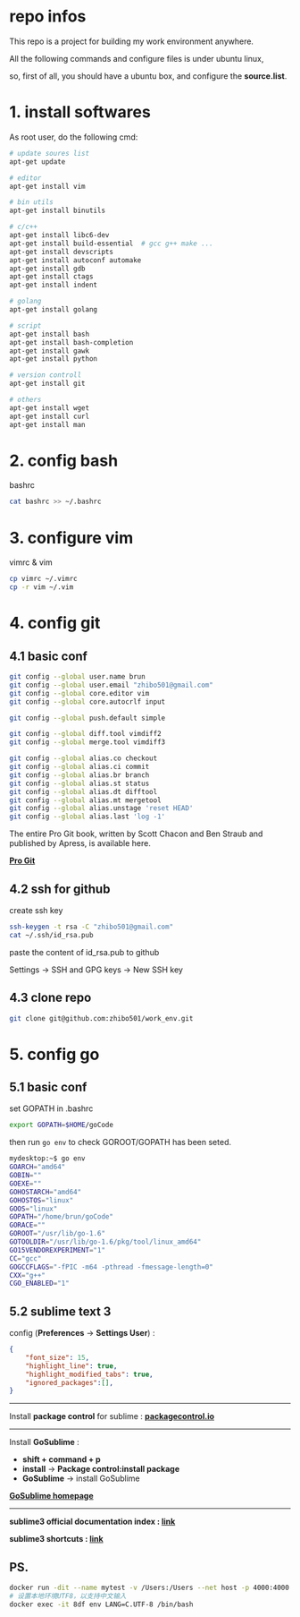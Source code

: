 # repo infos
This repo is a project for building my work environment anywhere.

All the following commands and configure files is under ubuntu linux,

so, first of all, you should have a ubuntu box, and configure the **source.list**. 


# 1. install softwares
As root user, do the following cmd:
```bash
# update soures list
apt-get update

# editor
apt-get install vim

# bin utils
apt-get install binutils

# c/c++
apt-get install libc6-dev
apt-get install build-essential  # gcc g++ make ...
apt-get install devscripts
apt-get install autoconf automake
apt-get install gdb
apt-get install ctags
apt-get install indent

# golang
apt-get install golang

# script
apt-get install bash
apt-get install bash-completion
apt-get install gawk
apt-get install python

# version controll
apt-get install git

# others
apt-get install wget
apt-get install curl
apt-get install man

```


# 2. config bash
bashrc
```bash
cat bashrc >> ~/.bashrc
```

# 3. configure vim
vimrc & vim
```bash
cp vimrc ~/.vimrc
cp -r vim ~/.vim
```

# 4. config git
## 4.1 basic conf
```bash
git config --global user.name brun
git config --global user.email "zhibo501@gmail.com"
git config --global core.editor vim
git config --global core.autocrlf input

git config --global push.default simple

git config --global diff.tool vimdiff2
git config --global merge.tool vimdiff3

git config --global alias.co checkout
git config --global alias.ci commit
git config --global alias.br branch
git config --global alias.st status
git config --global alias.dt difftool
git config --global alias.mt mergetool
git config --global alias.unstage 'reset HEAD'
git config --global alias.last 'log -1'
```

The entire Pro Git book, written by Scott Chacon and Ben Straub and published by Apress, is available here.

**[Pro Git](https://git-scm.com/book/en/v2)**


## 4.2 ssh for github
create ssh key
```bash
ssh-keygen -t rsa -C "zhibo501@gmail.com"
cat ~/.ssh/id_rsa.pub
```
paste the content of id_rsa.pub to github

Settings -> SSH and GPG keys -> New SSH key

## 4.3 clone repo 
```bash
git clone git@github.com:zhibo501/work_env.git
```

# 5. config go
## 5.1 basic conf
set GOPATH in .bashrc
```bash
export GOPATH=$HOME/goCode
```
then run `go env` to check GOROOT/GOPATH has been seted.
```bash
mydesktop:~$ go env
GOARCH="amd64"
GOBIN=""
GOEXE=""
GOHOSTARCH="amd64"
GOHOSTOS="linux"
GOOS="linux"
GOPATH="/home/brun/goCode"
GORACE=""
GOROOT="/usr/lib/go-1.6"
GOTOOLDIR="/usr/lib/go-1.6/pkg/tool/linux_amd64"
GO15VENDOREXPERIMENT="1"
CC="gcc"
GOGCCFLAGS="-fPIC -m64 -pthread -fmessage-length=0"
CXX="g++"
CGO_ENABLED="1"
```

## 5.2 sublime text 3
config (**Preferences** -> **Settings User**) :

```json
{
    "font_size": 15,
    "highlight_line": true,
    "highlight_modified_tabs": true,
    "ignored_packages":[],
}
```

------

Install **package control** for sublime : **[packagecontrol.io](https://packagecontrol.io/installation)**

------

Install **GoSublime** :
+ **shift + command + p**
+ **install** -> **Package control:install package**
+ **GoSublime** -> install GoSublime

**[GoSublime homepage](https://github.com/DisposaBoy/GoSublime)**

------

**sublime3 official documentation index : [link](https://www.sublimetext.com/docs/3/)**

**sublime3 shortcuts : [link](sublime3-shortcuts.md)**

## PS.
```bash
docker run -dit --name mytest -v /Users:/Users --net host -p 4000:4000 myubuntu /bin/bash
# 设置本地环境UTF8，以支持中文输入
docker exec -it 8df env LANG=C.UTF-8 /bin/bash
```

